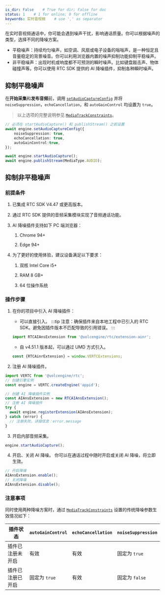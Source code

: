 ```yaml
---
is_dir: False    # True for dir; False for doc
status: 1    # 1 for online; 0 for offline
keywords: 实时音视频    # use ',' as separator
---
```


在实时音视频通话中，你可能会遇到噪声干扰，影响通话质量。你可以根据噪声的类型，选择不同的降噪方案。
- 平稳噪声：持续均匀噪声，如空调、风扇或电子设备的嗡嗡声，是一种恒定且音量稳定的背景噪音。你可以利用浏览器内置的噪声抑制功能抑制平稳噪声。
- 非平稳噪声：出现时机或响度都不可预测的瞬时噪声。比如键盘敲击声、物体碰撞声等。你可以使用 RTC SDK 提供的 AI 降噪插件，抑制各种瞬时噪声。

## 抑制平稳噪声

在**开始采集**和**发布音频**前，调用 [`setAudioCaptureConfig`](104478#rtcengine-setaudiocaptureconfig) 并将 `noiseSuppression`，`echoCancellation`，和 `autoGainControl` 均设置为 `true`。
> 以上选项的完整说明参见 [`MediaTrackConstraints`](https://developer.mozilla.org/en-US/docs/Web/API/MediaTrackConstraints)。

```typescript
// 必须在 startAudioCapture() 和 publishStream() 之前设置
await engine.setAudioCaptureConfig({
    noiseSuppression: true,
    echoCancellation: true,
    autoGainControl:true,
});

await engine.startAudioCapture();
await engine.publishStream(MediaType.AUDIO);
```

## 抑制非平稳噪声

### 前提条件

1. 已集成 RTC SDK V4.47 或更高版本。
1. 通过 RTC SDK 提供的音频采集模块实现了音频通话功能。
	
1. AI 降噪插件支持如下 PC 端浏览器：
	1. Chrome 94+
		
	2. Edge 94+
		
1. 为了更好的使用体验，建议设备满足以下要求：
	1. 双核 Intel Core i5+
		
	2. RAM 8 GB+
		
	3. 64 位操作系统

### 操作步骤

1. 在你的项目中引入 AI 降噪插件：
   - 可以直接引入。
   :::tip
   注意：确保插件来自本地工程中已引入的 RTC SDK。避免因插件版本不匹配导致的引用错误。
   :::

   ```typescript
   import RTCAIAnsExtension from '@volcengine/rtc/extension-ainr';
   ```
   - 自 v4.51.1 版本起，可以通过 UMD 方式引入。
   ```typescript
   const {RTCAinrExtension} = window.VERTCExtensions;
   ```

2. 注册 AI 降噪插件。

```typescript
import VERTC from '@volcengine/rtc';
// 创建引擎实例
const engine = VERTC.createEngine('appid');

// 创建 AI 降噪插件实例
const AIAnsExtension = new RTCAIAnsExtension();
// 注册 AI 降噪插件
try {
  await engine.registerExtension(AIAnsExtension);
} catch (error) {
  // 注册失败，详细信息：error.message
}
```

3. 开启内部音频采集。

```typescript
engine.startAudioCapture();
```

4. 开启、关闭 AI 降噪。
你可以在通话过程中随时开启或关闭 AI 降噪，将立即生效。
```typescript
// 开启降噪
AIAnsExtension.enable();
// 关闭降噪
AIAnsExtension.disable();
```

### 注意事项

同时使用两种降噪方案时，通过 [`MediaTrackConstraints`](https://developer.mozilla.org/en-US/docs/Web/API/MediaTrackConstraints) 设置的传统降噪参数生效情况如下：

| 插件状态 |`autoGainControl`|`echoCancellation`|`noiseSuppression`|
|--|--|--|--|
|插件已注册未开启|有效|有效|固定为 `true` |
|插件已注册已开启|固定为 `true`|有效|固定为 `false`|
